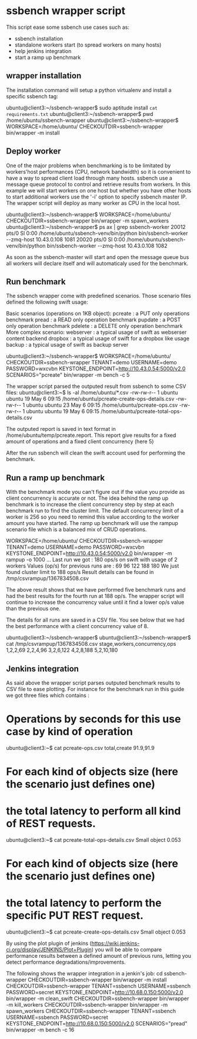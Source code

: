 ssbench wrapper script
======================

This script ease some ssbench use cases such as:
 * ssbench installation
 * standalone workers start (to spread workers on many hosts)
 * help jenkins integration
 * start a ramp up benchmark

wrapper installation
--------------------

The installation command will setup a python virtualenv and install
a specific ssbench tag:

 ubuntu@client3:~/ssbench-wrapper$ sudo aptitude install `cat requirements.txt`
 ubuntu@client3:~/ssbench-wrapper$ pwd
 /home/ubuntu/ssbench-wrapper
 ubuntu@client3:~/ssbench-wrapper$ WORKSPACE=/home/ubuntu/ CHECKOUTDIR=ssbench-wrapper \
                                   bin/wrapper -m install

Deploy worker
-------------

One of the major problems when benchmarking is to be limitated by workers'host performances (CPU, network bandwidth) so it is convenient to have a way to spread client load through many hosts. ssbench use a message queue protocol to control and retrieve results from workers.
In this example we will start workers on one host but whether you have other hosts to start additional workers use the '-i' option to specify ssbench master IP. The wrapper script will deploy as many worker as CPU in the local host.

 ubuntu@client3:~/ssbench-wrapper$ WORKSPACE=/home/ubuntu/ CHECKOUTDIR=ssbench-wrapper bin/wrapper -m spawn_workers
 ubuntu@client3:~/ssbench-wrapper$ ps ax | grep ssbench-worker
 20012 pts/0    Sl     0:00 /home/ubuntu/ssbench-venv/bin/python bin/ssbench-worker --zmq-host 10.43.0.108 1081
 20020 pts/0    Sl     0:00 /home/ubuntu/ssbench-venv/bin/python bin/ssbench-worker --zmq-host 10.43.0.108 1082

As soon as the ssbench-master will start and open the message queue bus all workers will declare itself and will automaticaly used for the benchmark.

Run benchmark
-------------

The ssbench wrapper come with predefined scenarios. Those scenario files defined the following swift usage:

Basic scenarios (operations on 1KB object):
 pcreate : a PUT only operations benchmark
 pread : a READ only operation benchmark
 pupdate : a POST only operation benchmark
 pdelete : a DELETE only operation benchmark
More complex scenario:
 webserver : a typical usage of swift as webserser content backend
 dropbox : a typical usage of swift for a dropbox like usage
 backup : a typical usage of swift as backup server

 ubuntu@client3:~/ssbench-wrapper$ WORKSPACE=/home/ubuntu/ CHECKOUTDIR=ssbench-wrapper TENANT=demo USERNAME=demo PASSWORD=wxcvbn   KEYSTONE_ENDPOINT=http://10.43.0.54:5000/v2.0 SCENARIOS="pcreate" bin/wrapper -m bench -c 5

The wrapper script parsed the outputed result from ssbench to some CSV files:
 ubuntu@client3:~$ ls -al /home/ubuntu/*.csv
 -rw-rw-r-- 1 ubuntu ubuntu 19 May  6 09:15 /home/ubuntu/pcreate-create-ops-details.csv
 -rw-rw-r-- 1 ubuntu ubuntu 23 May  6 09:15 /home/ubuntu/pcreate-ops.csv
 -rw-rw-r-- 1 ubuntu ubuntu 19 May  6 09:15 /home/ubuntu/pcreate-total-ops-details.csv

The outputed report is saved in text format in /home/ubuntu/temp/pcreate.report. This report give results for a fixed amount of operations and a fixed client concurrency (here 5)

After the run ssbench will clean the swift account used for performing the benchmark.

Run a ramp up benchmark
-----------------------

With the benchmark mode you can't figure out if the value you provide as client concurrency is accurate or not. The idea behind the ramp up benchmark is to increase the client concurrency step by step at each benchmark run to find the cluster limit.
The default concurrency limit of a worker is 256 so you need to remind this value according to the worker amount you have started.
The ramp up benchmark will use the rampup scenario file which is a balanced mix of CRUD operations.

WORKSPACE=/home/ubuntu/ CHECKOUTDIR=ssbench-wrapper TENANT=demo USERNAME=demo PASSWORD=wxcvbn
KEYSTONE_ENDPOINT=http://10.43.0.54:5000/v2.0 bin/wrapper -m rampup -o 1000
...
Last run we got : 180 ops/s on swift with usage of 2 workers
Values (op/s) for previous runs are : 69 96 122 188 180
We just found cluster limit to 188 ops/s
Result details can be found in /tmp/csvrampup/1367834508.csv

The above result shows that we have performed five benchmark runs and had the best results for the fourth run at 188 op/s. The wrapper script will continue to increase the concurrency value until it find a lower op/s value than the previous one.

The details for all runs are saved in a CSV file. You see below that we had the best performance with a client concurrency value of 8.

 ubuntu@client3:~/ssbench-wrapper$ ubuntu@client3:~/ssbench-wrapper$ cat /tmp/csvrampup/1367834508.csv
 stage,workers,concurrency,ops
 1,2,2,69
 2,2,4,96
 3,2,6,122
 4,2,8,188
 5,2,10,180

Jenkins integration
-------------------

As said above the wrapper script parses outputed benchmark results to CSV file to ease plotting. For instance for the benchmark run in this guide we got three files which contains :

 # Operations by seconds for this use case by kind of operation
 ubuntu@client3:~$ cat pcreate-ops.csv 
 total,create
 91.9,91.9
 
 # For each kind of objects size (here the scenario just defines one)
 # the total latency to perform all kind of REST requests.
 ubuntu@client3:~$ cat pcreate-total-ops-details.csv 
 Small object
 0.053
 
 # For each kind of objects size (here the scenario just defines one)
 # the total latency to perform the specific PUT REST request.
 ubuntu@client3:~$ cat pcreate-create-ops-details.csv
 Small object
 0.053

By using the plot plugin of jenkins (https://wiki.jenkins-ci.org/display/JENKINS/Plot+Plugin) you will be able to compare performance results  between a defined amount of previous runs, letting you detect performance degradations/improvements. 

The following shows the wrapper integration in a jenkin's job:
 cd ssbench-wrapper
 CHECKOUTDIR=ssbench-wrapper bin/wrapper -m install
 CHECKOUTDIR=ssbench-wrapper TENANT=ssbench USERNAME=ssbench PASSWORD=secret KEYSTONE_ENDPOINT=http://10.68.0.150:5000/v2.0 bin/wrapper -m   clean_swift
 CHECKOUTDIR=ssbench-wrapper bin/wrapper -m kill_workers
 CHECKOUTDIR=ssbench-wrapper bin/wrapper -m spawn_workers
 CHECKOUTDIR=ssbench-wrapper TENANT=ssbench USERNAME=ssbench PASSWORD=secret KEYSTONE_ENDPOINT=http://10.68.0.150:5000/v2.0 SCENARIOS="pread"  bin/wrapper -m bench -c 16
